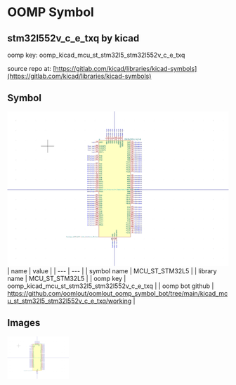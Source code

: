 # OOMP Symbol  
## stm32l552v_c_e_txq  by kicad  
  
oomp key: oomp_kicad_mcu_st_stm32l5_stm32l552v_c_e_txq  
  
source repo at: [https://gitlab.com/kicad/libraries/kicad-symbols](https://gitlab.com/kicad/libraries/kicad-symbols)  
## Symbol  
  
[![working.png](working_600.png)](working.png)  
| name | value | 
| --- | --- | 
| symbol name | MCU_ST_STM32L5 | 
| library name | MCU_ST_STM32L5 | 
| oomp key | oomp_kicad_mcu_st_stm32l5_stm32l552v_c_e_txq | 
| oomp bot github | https://github.com/oomlout/oomlout_oomp_symbol_bot/tree/main/kicad_mcu_st_stm32l5_stm32l552v_c_e_txq/working | 
## Images  
  
[![working.png](working_140.png)](working.png)  
